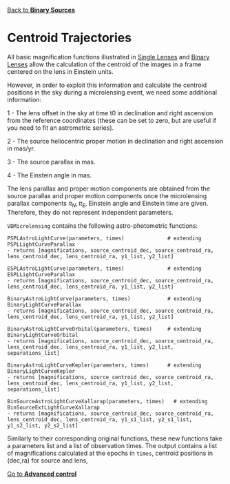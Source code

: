 [Back to **Binary Sources**](BinarySources.md)

# Centroid Trajectories

All basic magnification functions illustrated in [Single Lenses](SingleLenses.md) and [Binary Lenses](BinaryLenses.md) allow the calculation of the centroid of the images in a frame centered on the lens in Einstein units.

However, in order to exploit this information and calculate the centroid positions in the sky during a microlensing event, we need some additional information:

1 - The lens offset in the sky at time t0 in declination and right ascension from the reference coordinates (these can be set to zero, but are useful if you need to fit an astrometric series).

2 - The source heliocentric proper motion in declination and right ascension in mas/yr.

3 - The source parallax in mas.

4 - The Einstein angle in mas.

The lens parallax and proper motion components are obtained from the source parallax and proper motion components once the microlensing parallax components $\pi_N,\pi_E$, Einstein angle and Einstein time are given. Therefore, they do not represent independent parameters.

`VBMicrolensing` contains the following astro-photometric functions:

```
PSPLAstroLightCurve(parameters, times)              # extending PSPLLightCurveParallax
- returns [magnifications, source_centroid_dec, source_centroid_ra, lens_centroid_dec, lens_centroid_ra, y1_list, y2_list]

ESPLAstroLightCurve(parameters, times)              # extending ESPLLightCurveParallax
- returns [magnifications, source_centroid_dec, source_centroid_ra, lens_centroid_dec, lens_centroid_ra, y1_list, y2_list]

BinaryAstroLightCurve(parameters, times)            # extending BinaryLightCurveParallax
- returns [magnifications, source_centroid_dec, source_centroid_ra, lens_centroid_dec, lens_centroid_ra, y1_list, y2_list]

BinaryAstroLightCurveOrbital(parameters, times)     # extending BinaryLightCurveOrbital
- returns [magnifications, source_centroid_dec, source_centroid_ra, lens_centroid_dec, lens_centroid_ra, y1_list, y2_list, separations_list]

BinaryAstroLightCurveKepler(parameters, times)      # extending BinaryLightCurveKepler
- returns [magnifications, source_centroid_dec, source_centroid_ra, lens_centroid_dec, lens_centroid_ra, y1_list, y2_list, separations_list]

BinSourceAstroLightCurveXallarap(parameters, times)   # extending BinSourceExtLightCurveXallarap
- returns [magnifications, source_centroid_dec, source_centroid_ra, lens_centroid_dec, lens_centroid_ra, y1_s1_list, y2_s1_list, y1_s2_list, y2_s2_list]
```

Similarly to their corresponding original functions, these new functions take a parameters list and a list of observation times. The output contains a list of magnifications calculated at the epochs in `times`, centroid positions in (dec,ra) for source and lens, 





[Go to **Advanced control**](AdvancedControl.md)
